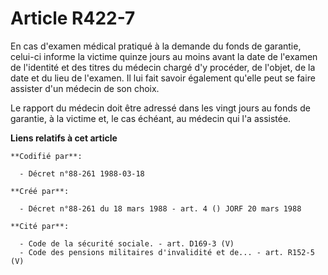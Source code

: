# Article R422-7

En cas d'examen médical pratiqué à la demande du fonds de garantie, celui-ci informe la victime quinze jours au moins avant
la date de l'examen de l'identité et des titres du médecin chargé d'y procéder, de l'objet, de la date et du lieu de
l'examen. Il lui fait savoir également qu'elle peut se faire assister d'un médecin de son choix.

Le rapport du médecin doit être adressé dans les vingt jours au fonds de garantie, à la victime et, le cas échéant, au
médecin qui l'a assistée.

**Liens relatifs à cet article**

	**Codifié par**:

	  - Décret n°88-261 1988-03-18

	**Créé par**:

	  - Décret n°88-261 du 18 mars 1988 - art. 4 () JORF 20 mars 1988

	**Cité par**:

	  - Code de la sécurité sociale. - art. D169-3 (V)
	  - Code des pensions militaires d'invalidité et de... - art. R152-5 (V)
